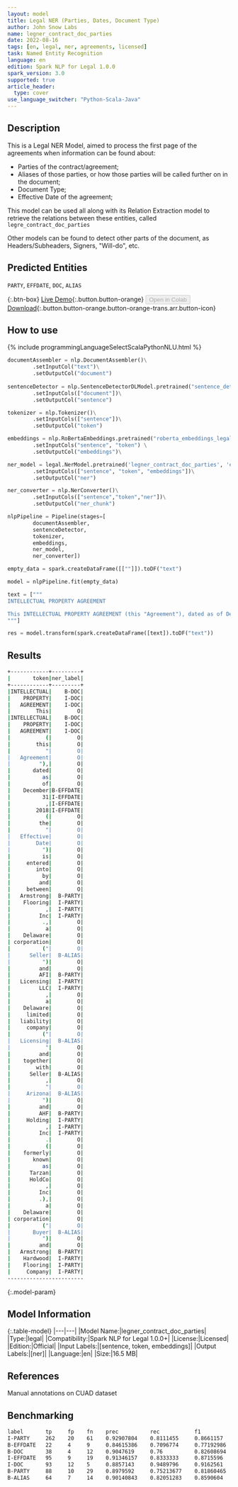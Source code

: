 ```yaml
---
layout: model
title: Legal NER (Parties, Dates, Document Type)
author: John Snow Labs
name: legner_contract_doc_parties
date: 2022-08-16
tags: [en, legal, ner, agreements, licensed]
task: Named Entity Recognition
language: en
edition: Spark NLP for Legal 1.0.0
spark_version: 3.0
supported: true
article_header:
  type: cover
use_language_switcher: "Python-Scala-Java"
---
```


## Description

This is a Legal NER Model, aimed to process the first page of the agreements when information can be found about:
- Parties of the contract/agreement;
- Aliases of those parties, or how those parties will be called further on in the document;
- Document Type;
- Effective Date of the agreement;

This model can be used all along with its Relation Extraction model to retrieve the relations between these entities, called `legre_contract_doc_parties`

Other models can be found to detect other parts of the document, as Headers/Subheaders, Signers, "Will-do", etc.

## Predicted Entities

`PARTY`, `EFFDATE`, `DOC`, `ALIAS`

{:.btn-box}
[Live Demo](https://demo.johnsnowlabs.com/finance/LEGALNER_PARTIES/){:.button.button-orange}
<button class="button button-orange" disabled>Open in Colab</button>
[Download](https://s3.amazonaws.com/auxdata.johnsnowlabs.com/legal/models/legner_contract_doc_parties_en_1.0.0_3.2_1660647946284.zip){:.button.button-orange.button-orange-trans.arr.button-icon}

## How to use



<div class="tabs-box" markdown="1">
{% include programmingLanguageSelectScalaPythonNLU.html %}

```python
documentAssembler = nlp.DocumentAssembler()\
        .setInputCol("text")\
        .setOutputCol("document")
        
sentenceDetector = nlp.SentenceDetectorDLModel.pretrained("sentence_detector_dl","xx")\
        .setInputCols(["document"])\
        .setOutputCol("sentence")

tokenizer = nlp.Tokenizer()\
        .setInputCols(["sentence"])\
        .setOutputCol("token")

embeddings = nlp.RoBertaEmbeddings.pretrained("roberta_embeddings_legal_roberta_base", "en") \
        .setInputCols("sentence", "token") \
        .setOutputCol("embeddings")\

ner_model = legal.NerModel.pretrained('legner_contract_doc_parties', 'en', 'legal/models')\
        .setInputCols(["sentence", "token", "embeddings"])\
        .setOutputCol("ner")

ner_converter = nlp.NerConverter()\
        .setInputCols(["sentence","token","ner"])\
        .setOutputCol("ner_chunk")

nlpPipeline = Pipeline(stages=[
        documentAssembler,
        sentenceDetector,
        tokenizer,
        embeddings,
        ner_model,
        ner_converter])

empty_data = spark.createDataFrame([[""]]).toDF("text")

model = nlpPipeline.fit(empty_data)

text = ["""
INTELLECTUAL PROPERTY AGREEMENT

This INTELLECTUAL PROPERTY AGREEMENT (this "Agreement"), dated as of December 31, 2018 (the "Effective Date") is entered into by and between Armstrong Flooring, Inc., a Delaware corporation ("Seller") and AFI Licensing LLC, a Delaware limited liability company ("Licensing" and together with Seller, "Arizona") and AHF Holding, Inc. (formerly known as Tarzan HoldCo, Inc.), a Delaware corporation ("Buyer") and Armstrong Hardwood Flooring Company, a Tennessee corporation (the "Company" and together with Buyer the "Buyer Entities") (each of Arizona on the one hand and the Buyer Entities on the other hand, a "Party" and collectively, the "Parties").
"""]

res = model.transform(spark.createDataFrame([text]).toDF("text"))
```

</div>

## Results

```bash
+------------+---------+
|       token|ner_label|
+------------+---------+
|INTELLECTUAL|    B-DOC|
|    PROPERTY|    I-DOC|
|   AGREEMENT|    I-DOC|
|        This|        O|
|INTELLECTUAL|    B-DOC|
|    PROPERTY|    I-DOC|
|   AGREEMENT|    I-DOC|
|           (|        O|
|        this|        O|
|           "|        O|
|   Agreement|        O|
|         "),|        O|
|       dated|        O|
|          as|        O|
|          of|        O|
|    December|B-EFFDATE|
|          31|I-EFFDATE|
|           ,|I-EFFDATE|
|        2018|I-EFFDATE|
|           (|        O|
|         the|        O|
|           "|        O|
|   Effective|        O|
|        Date|        O|
|          ")|        O|
|          is|        O|
|     entered|        O|
|        into|        O|
|          by|        O|
|         and|        O|
|     between|        O|
|   Armstrong|  B-PARTY|
|    Flooring|  I-PARTY|
|           ,|  I-PARTY|
|         Inc|  I-PARTY|
|          .,|        O|
|           a|        O|
|    Delaware|        O|
| corporation|        O|
|          ("|        O|
|      Seller|  B-ALIAS|
|          ")|        O|
|         and|        O|
|         AFI|  B-PARTY|
|   Licensing|  I-PARTY|
|         LLC|  I-PARTY|
|           ,|        O|
|           a|        O|
|    Delaware|        O|
|     limited|        O|
|   liability|        O|
|     company|        O|
|          ("|        O|
|   Licensing|  B-ALIAS|
|           "|        O|
|         and|        O|
|    together|        O|
|        with|        O|
|      Seller|  B-ALIAS|
|           ,|        O|
|           "|        O|
|     Arizona|  B-ALIAS|
|          ")|        O|
|         and|        O|
|         AHF|  B-PARTY|
|     Holding|  I-PARTY|
|           ,|  I-PARTY|
|         Inc|  I-PARTY|
|           .|        O|
|           (|        O|
|    formerly|        O|
|       known|        O|
|          as|        O|
|      Tarzan|        O|
|      HoldCo|        O|
|           ,|        O|
|         Inc|        O|
|         .),|        O|
|           a|        O|
|    Delaware|        O|
| corporation|        O|
|          ("|        O|
|       Buyer|  B-ALIAS|
|          ")|        O|
|         and|        O|
|   Armstrong|  B-PARTY|
|    Hardwood|  I-PARTY|
|    Flooring|  I-PARTY|
|     Company|  I-PARTY|
------------------------
```

{:.model-param}
## Model Information

{:.table-model}
|---|---|
|Model Name:|legner_contract_doc_parties|
|Type:|legal|
|Compatibility:|Spark NLP for Legal 1.0.0+|
|License:|Licensed|
|Edition:|Official|
|Input Labels:|[sentence, token, embeddings]|
|Output Labels:|[ner]|
|Language:|en|
|Size:|16.5 MB|

## References

Manual annotations on CUAD dataset

## Benchmarking

```bash
label       tp     fp    fn    prec          rec           f1
I-PARTY     262    20    61    0.92907804    0.8111455     0.8661157
B-EFFDATE   22     4     9     0.84615386    0.7096774     0.77192986
B-DOC       38     4     12    0.9047619     0.76          0.82608694
I-EFFDATE   95     9     19    0.91346157    0.8333333     0.8715596
I-DOC       93     12    5     0.8857143     0.9489796     0.9162561
B-PARTY     88     10    29    0.8979592     0.75213677    0.81860465
B-ALIAS     64     7     14    0.90140843    0.82051283    0.8590604
```